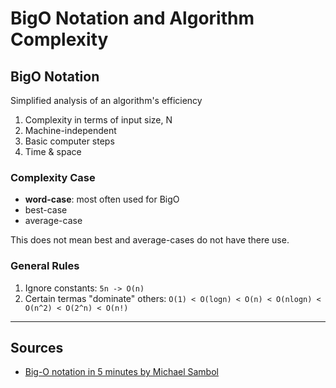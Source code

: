 # BigO Notation and Algorithm Complexity

## BigO Notation
Simplified analysis of an algorithm's efficiency

1. Complexity in terms of input size, N
2. Machine-independent
3. Basic computer steps
4. Time & space

### Complexity Case

* **word-case**: most often used for BigO
* best-case
* average-case

This does not mean best and average-cases do not have there use.

### General Rules

1. Ignore constants: `5n -> O(n)`
2. Certain termas "dominate" others: `O(1) < O(logn) < O(n) < O(nlogn) < O(n^2) < O(2^n) < O(n!)`

---

## Sources

- [Big-O notation in 5 minutes by Michael Sambol](https://www.youtube.com/watch?v=__vX2sjlpXU)